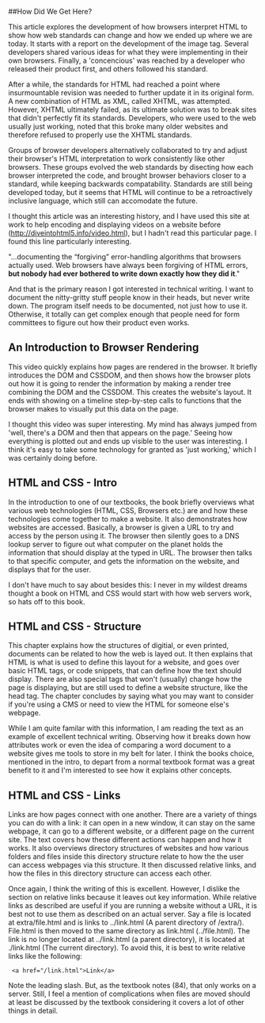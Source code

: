 ##How Did We Get Here?

This article explores the development of how browsers interpret HTML to show how web standards can change and how we ended up where we are today. It starts with a report on the development of the image tag. Several developers shared various ideas for what they were implementing in their own browsers. Finally, a 'concencious' was reached by a developer who released their product first, and others followed his standard. 

After a while, the standards for HTML had reached a point where insurmountable revision was needed to further update it in its original form. A new combination of HTML as XML, called XHTML, was attempted. However, XHTML ultimately failed, as its ultimate solution was to break sites that didn't perfectly fit its standards. Developers, who were used to the web usually just working, noted that this broke many older websites and therefore refused to properly use the XHTML standards.

Groups of browser developers alternatively collaborated to try and adjust their browser's HTML interpretation to work consistently like other browsers. These groups evolved the web standards by disecting how each browser interpreted the code, and brought browser behaviors closer to a standard, while keeping backwards compatability. Standards are still being developed today, but it seems that HTML will continue to be a retroactively inclusive language, which still can accomodate the future. 

I thought this article was an interesting history, and I have used this site at work to help encoding and displaying videos on a website before (http://diveintohtml5.info/video.html), but I hadn't read this particular page. I found this line particularly interesting.

"...documenting the “forgiving” error-handling algorithms that browsers actually used. Web browsers have always been forgiving of HTML errors, **but nobody had ever bothered to write down exactly how they did it**." 

And that is the primary reason I got interested in technical writing. I want to document the nitty-gritty stuff people know in their heads, but never write down. The program itself needs to be documented, not just how to use it. Otherwise, it totally can get complex enough that people need for form committees to figure out how their product even works.

## An Introduction to Browser Rendering

This video quickly explains how pages are rendered in the browser. It briefly introduces the DOM and CSSDOM, and then shows how the browser plots out how it is going to render the information by making a render tree combining the DOM and the CSSDOM. This creates the website's layout. It ends with showing on a timeline step-by-step calls to functions that the browser makes to visually put this data on the page.

I thought this video was super interesting. My mind has always jumped from 'well, there's a DOM and then that appears on the page.' Seeing how everything is plotted out and ends up visible to the user was interesting. I think it's easy to take some technology for granted as 'just working,' which I was certainly doing before.

## HTML and CSS - Intro

In the introduction to one of our textbooks, the book briefly overviews what various web technologies (HTML, CSS, Browsers etc.) are and how these technologies come together to make a website. It also demonstrates how websites are accessed. Basically, a browser is given a URL to try and access by the person using it. The browser then silently goes to a DNS lookup server to figure out what computer on the planet holds the information that should display at the typed in URL. The browser then talks to that specific computer, and gets the information on the website, and displays that for the user.

I don't have much to say about besides this: I never in my wildest dreams thought a book on HTML and CSS would start with how web servers work, so hats off to this book.

## HTML and CSS - Structure

This chapter explains how the structures of digitial, or even printed, documents can be related to how the web is layed out. It then explains that HTML is what is used to define this layout for a website, and goes over basic HTML tags, or code snippets, that can define how the text should display. There are also special tags that won't (usually) change how the page is displaying, but are still used to define a website structure, like the head tag. The chapter concludes by saying what you may want to consider if you're using a CMS or need to view the HTML for someone else's webpage.

While I am quite familar with this information, I am reading the text as an example of excellent technical writing. Observing how it breaks down how attributes work or even the idea of comparing a word document to a website gives me tools to store in my belt for later. I think the books choice, mentioned in the intro, to depart from a normal textbook format was a great benefit to it and I'm interested to see how it explains other concepts.

## HTML and CSS - Links

Links are how pages connect with one another. There are a variety of things you can do with a link: it can open in a new window, it can stay on the same webpage, it can go to a different website, or a different page on the current site. The text covers how these different actions can happen and how it works. It also overviews directory structures of websites and how various folders and files inside this directory structure relate to how the the user can access webpages via this structure. It then discussed relative links, and how the files in this directory structure can access each other. 

Once again, I think the writing of this is excellent. However, I dislike the section on relative links because it leaves out key information. While relative links as  described are useful if you are running a website without a URL, it is best not to use them as described on an actual server. Say a file is located at extra/file.html and is links to ../link.html (A parent directory of /extra/). File.html is then moved to the same directory as link.html (../file.html). The link is no longer located at ../link.html (a parent directory), it is located at ./link.html (The current directory). To avoid this, it is best to write relative links like the following:

     <a href="/link.html">Link</a>

Note the leading slash. But, as the textbook notes (84), that only works on a server. Still, I feel a mention of complications when files are moved should at least be discussed by the textbook considering it covers a lot of other things in detail.
